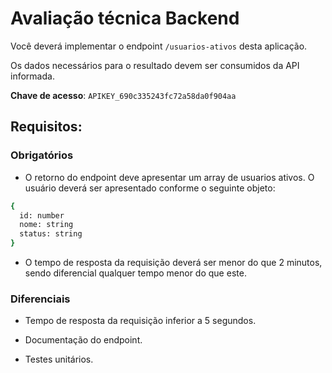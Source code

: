 # Avaliação técnica Backend

Você deverá implementar o endpoint ```/usuarios-ativos``` desta aplicação.

Os dados necessários para o resultado devem ser consumidos da API informada.

**Chave de acesso**: ```APIKEY_690c335243fc72a58da0f904aa```

## Requisitos:

### Obrigatórios

- O retorno do endpoint deve apresentar um array de usuarios ativos. O usuário deverá ser apresentado conforme o seguinte objeto:
```bash
{
  id: number
  nome: string
  status: string
}
```

- O tempo de resposta da requisição deverá ser menor do que 2 minutos, sendo diferencial qualquer tempo menor do que este.

### Diferenciais

- Tempo de resposta da requisição inferior a 5 segundos.

- Documentação do endpoint.

- Testes unitários.
